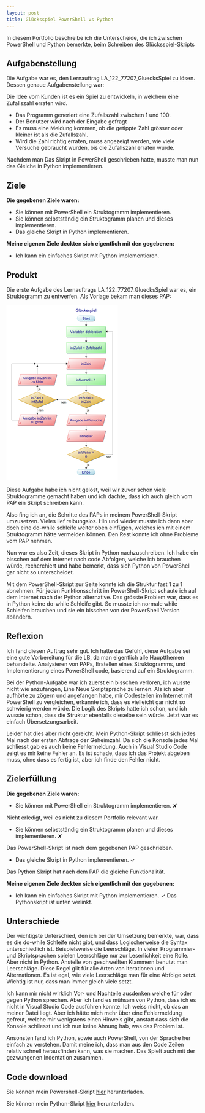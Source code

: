 ```yaml
---
layout: post
title: Glücksspiel PowerShell vs Python
---
```


In diesem Portfolio beschreibe ich die Unterscheide, die ich zwischen PowerShell und Python bemerkte, beim Schreiben des Glücksspiel-Skripts

## Aufgabenstellung

Die Aufgabe war es, den Lernauftrag LA_122_77207_GluecksSpiel zu lösen. Dessen genaue Aufgabenstellung war:

Die Idee vom Kunden ist es ein Spiel zu entwickeln, in welchem eine Zufallszahl erraten wird.

- Das Programm generiert eine Zufallszahl zwischen 1 und 100.
- Der Benutzer wird nach der Eingabe gefragt
- Es muss eine Meldung kommen, ob die getippte Zahl grösser oder kleiner ist als die Zufallszahl.
- Wird die Zahl richtig erraten, muss angezeigt werden, wie viele Versuche gebraucht wurden, bis die Zufallszahl erraten wurde.

Nachdem man Das Skript in PowerShell geschrieben hatte, musste man nun das Gleiche in Python implementieren. 

## Ziele

**Die gegebenen Ziele waren:**

- Sie können mit PowerShell ein Struktogramm implementieren.
- Sie können selbstständig ein Struktogramm planen und dieses implementieren.
- Das gleiche Skript in Python implementieren.

**Meine eigenen Ziele deckten sich eigentlich mit den gegebenen:**

- Ich kann ein einfaches Skript mit Python implementieren.

## Produkt

Die erste Aufgabe des Lernauftrags LA_122_77207_GluecksSpiel war es, ein Struktogramm zu entwerfen. Als Vorlage bekam man dieses PAP:

![PAP Gluecksspiel](/images/Picture1.png)

Diese Aufgabe habe ich nicht gelöst, weil wir zuvor schon viele Struktogramme gemacht haben und ich dachte, dass ich auch gleich vom PAP ein Skript schreiben kann.

Also fing ich an, die Schritte des PAPs in meinem PowerShell-Skript umzusetzen. Vieles lief reibungslos. Hin und wieder musste ich dann aber doch eine do-while schleife weiter oben einfügen, welches ich mit einem Struktogramm hätte vermeiden können. Den Rest konnte ich ohne Probleme vom PAP nehmen.

Nun war es also Zeit, dieses Skript in Python nachzuschreiben. Ich habe ein bisschen auf dem Internet nach code Abfolgen, welche ich brauchen würde, recherchiert und habe bemerkt, dass sich Python von PowerShell gar nicht so unterscheidet.

Mit dem PowerShell-Skript zur Seite konnte ich die Struktur fast 1 zu 1 abnehmen. Für jeden Funktionsschritt im PowerShell-Skript schaute ich auf dem Internet nach der Python alternative. Das grösste Problem war, dass es in Python keine do-while Schleife gibt. So musste ich normale while Schleifen brauchen und sie ein bisschen von der PowerShell Version abändern.

## Reflexion

Ich fand diesen Auftrag sehr gut. Ich hatte das Gefühl, diese Aufgabe sei eine gute Vorbereitung für die LB, da man eigentlich alle Hauptthemen behandelte. Analysieren von PAPs, Erstellen eines Struktogramms, und Implementierung eines PowerShell code, basierend auf ein Struktogramm. 

Bei der Python-Aufgabe war ich zuerst ein bisschen verloren, ich wusste nicht wie anzufangen, Eine Neue Skriptsprache zu lernen. Als ich aber aufhörte zu zögern und angefangen habe, mir Codestellen im Internet mit PowerShell zu vergleichen, erkannte ich, dass es vielleicht gar nicht so schwierig werden würde. Die Logik des Skripts hatte ich schon, und ich wusste schon, dass die Struktur ebenfalls dieselbe sein würde. Jetzt war es einfach Übersetzungsarbeit.

Leider hat dies aber nicht gereicht. Mein Python-Skript schliesst sich jedes Mal nach der ersten Abfrage der Geheimzahl. Da sich die Konsole jedes Mal schliesst gab es auch keine Fehlermeldung. Auch in Visual Studio Code zeigt es mir keine Fehler an. Es ist schade, dass ich das Projekt abgeben muss, ohne dass es fertig ist, aber ich finde den Fehler nicht.

## Zielerfüllung

**Die gegebenen Ziele waren:**

- Sie können mit PowerShell ein Struktogramm implementieren. ✘

Nicht erledigt, weil es nicht zu diesem Portfolio relevant war.

- Sie können selbstständig ein Struktogramm planen und dieses implementieren. ✘

Das PowerShell-Skript ist nach dem gegebenen PAP geschrieben.

- Das gleiche Skript in Python implementieren. ✓

Das Python Skript hat nach dem PAP die gleiche Funktionalität.


**Meine eigenen Ziele deckten sich eigentlich mit den gegebenen:**

- Ich kann ein einfaches Skript mit Python implementieren. ✓
Das Pythonskript ist unten verlinkt.

## Unterschiede

Der wichtigste Unterschied, den ich bei der Umsetzung bemerkte, war, dass es die do-while Schleife nicht gibt, und dass Logischerweise die Syntax unterschiedlich ist. Beispielsweise die Leerschläge. In vielen Programmier- und Skriptsprachen spielen Leerschläge nur zur Leserlichkeit eine Rolle. Aber nicht in Python. Anstelle von geschweiften Klammern benutzt man Leerschläge. Diese Regel gilt für alle Arten von Iterationen und Alternationen. Es ist egal, wie viele Leerschläge man für eine Abfolge setzt. Wichtig ist nur, dass man immer gleich viele setzt.

Ich kann mir nicht wirklich Vor- und Nachteile ausdenken welche für oder gegen Python sprechen. Aber ich fand es mühsam von Python, dass ich es nicht in Visual Studio Code ausführen konnte. Ich weiss nicht, ob das an meiner Datei liegt. Aber ich hätte mich mehr über eine Fehlermeldung gefreut, welche mir wenigstens einen Hinweis gibt, anstatt dass sich die Konsole schliesst und ich nun keine Ahnung hab, was das Problem ist.

Ansonsten fand ich Python, sowie auch PowerShell, von der Sprache her einfach zu verstehen. Damit meine ich, dass man aus den Code Zeilen relativ schnell herausfinden kann, was sie machen. Das Spielt auch mit der gezwungenen Indentation zusammen. 

## Code download

Sie können mein Powershell-Skript <a href="/projekte/Gluecksspiel ps vs py/Gluecksspiel.ps1" download>hier</a> herunterladen.

Sie können mein Python-Skript <a href="/projekte/Gluecksspiel ps vs py/Gluecksspiel.py" download>hier</a> herunterladen.
